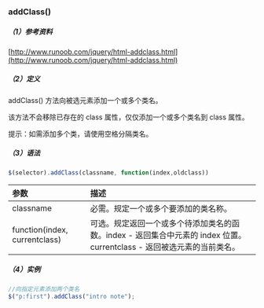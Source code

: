 ### addClass\(\)

##### （1）参考资料

[http://www.runoob.com/jquery/html-addclass.html](http://www.runoob.com/jquery/html-addclass.html)

##### （2）定义

addClass\(\) 方法向被选元素添加一个或多个类名。

该方法不会移除已存在的 class 属性，仅仅添加一个或多个类名到 class 属性。

提示：如需添加多个类，请使用空格分隔类名。

##### （3）语法

```js
$(selector).addClass(classname, function(index,oldclass))
```

| 参数 | 描述 |
| :--- | :--- |
| classname | 必需。规定一个或多个要添加的类名称。 |
| function\(index, currentclass\) | 可选。规定返回一个或多个待添加类名的函数。index - 返回集合中元素的 index 位置。currentclass - 返回被选元素的当前类名。 |

##### （4）实例

```js
//向指定元素添加两个类名
$("p:first").addClass("intro note");

```



